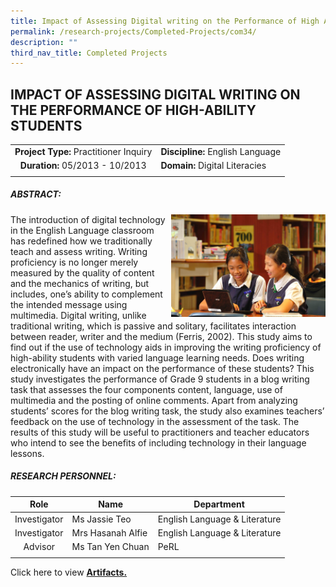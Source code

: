 ```yaml
---
title: Impact of Assessing Digital writing on the Performance of High Ability Students
permalink: /research-projects/Completed-Projects/com34/
description: ""
third_nav_title: Completed Projects
---
```

## IMPACT OF ASSESSING DIGITAL WRITING ON THE PERFORMANCE OF HIGH-ABILITY STUDENTS

|   |   |
|:-:|---|
| **Project Type:** Practitioner Inquiry  | **Discipline:** English Language  |
|  **Duration:** 05/2013 - 10/2013 | **Domain:** Digital Literacies  |
|   |   |

##### ABSTRACT:

<img src="/images/assessing digital literacies.jpg" style="width:49%" align=right>
The introduction of digital technology in the English Language classroom has redefined how we traditionally teach and assess writing. Writing proficiency is no longer merely measured by the quality of content and the mechanics of writing, but includes, one’s ability to complement the intended message using multimedia. Digital writing, unlike traditional writing, which is passive and solitary, facilitates interaction between reader, writer and the medium (Ferris, 2002). This study aims to find out if the use of technology aids in improving the writing proficiency of high-ability students with varied language learning needs. Does writing electronically have an impact on the performance of these students? This study investigates the performance of Grade 9 students in a blog writing task that assesses the four components content, language, use of multimedia and the posting of online comments. Apart from analyzing students’ scores for the blog writing task, the study also examines teachers’ feedback on the use of technology in the assessment of the task. The results of this study will be useful to practitioners and teacher educators who intend to see the benefits of including technology in their language lessons.

##### RESEARCH PERSONNEL:

| Role  | Name  | Department  |
|:-:|---|---|
| Investigator  | Ms Jassie Teo  | English Language & Literature  |
| Investigator  | Mrs Hasanah Alfie  | English Language & Literature  |
| Advisor  | Ms Tan Yen Chuan  | PeRL  |
|   |   |   |

Click here to view **[Artifacts.](https://inet.rgs.edu.sg/staff/PeRL/RC/Web/Shared%20Documents/Forms/AllItems.aspx?RootFolder=%2Fstaff%2FPeRL%2FRC%2FWeb%2FShared%20Documents%2F2013%5FJassieHasanah%5FAssessing%20Digital%20Writing&FolderCTID=0x01200031712F504D8D504CA3B282CB29566D72&View=%7B47BC0F48%2D6ED4%2D454D%2D932E%2D260891C384CC%7D)**